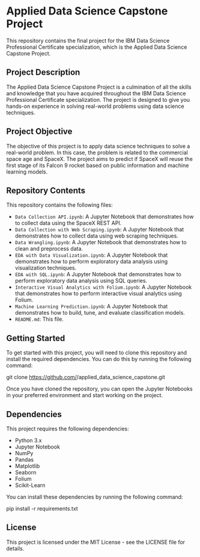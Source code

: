 # Applied Data Science Capstone Project

This repository contains the final project for the IBM Data Science Professional Certificate specialization, which is the Applied Data Science Capstone Project.

## Project Description

The Applied Data Science Capstone Project is a culmination of all the skills and knowledge that you have acquired throughout the IBM Data Science Professional Certificate specialization. The project is designed to give you hands-on experience in solving real-world problems using data science techniques.

## Project Objective

The objective of this project is to apply data science techniques to solve a real-world problem. In this case, the problem is related to the commercial space age and SpaceX. The project aims to predict if SpaceX will reuse the first stage of its Falcon 9 rocket based on public information and machine learning models.

## Repository Contents

This repository contains the following files:

- `Data Collection API.ipynb`: A Jupyter Notebook that demonstrates how to collect data using the SpaceX REST API.
- `Data Collection with Web Scraping.ipynb`: A Jupyter Notebook that demonstrates how to collect data using web scraping techniques.
- `Data Wrangling.ipynb`: A Jupyter Notebook that demonstrates how to clean and preprocess data.
- `EDA with Data Visualization.ipynb`: A Jupyter Notebook that demonstrates how to perform exploratory data analysis using visualization techniques.
- `EDA with SQL.ipynb`: A Jupyter Notebook that demonstrates how to perform exploratory data analysis using SQL queries.
- `Interactive Visual Analytics with Folium.ipynb`: A Jupyter Notebook that demonstrates how to perform interactive visual analytics using Folium.
- `Machine Learning Prediction.ipynb`: A Jupyter Notebook that demonstrates how to build, tune, and evaluate classification models.
- `README.md`: This file.

## Getting Started

To get started with this project, you will need to clone this repository and install the required dependencies. You can do this by running the following command:

git clone https://github.com/<your-github-username>/applied_data_science_capstone.git

Once you have cloned the repository, you can open the Jupyter Notebooks in your preferred environment and start working on the project.

## Dependencies

This project requires the following dependencies:

- Python 3.x
- Jupyter Notebook
- NumPy
- Pandas
- Matplotlib
- Seaborn
- Folium
- Scikit-Learn

You can install these dependencies by running the following command:

pip install -r requirements.txt

## License

This project is licensed under the MIT License - see the LICENSE file for details.

